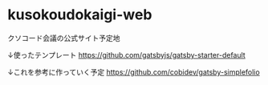 # kusokoudokaigi-web
クソコード会議の公式サイト予定地

↓使ったテンプレート
https://github.com/gatsbyjs/gatsby-starter-default

↓これを参考に作っていく予定
https://github.com/cobidev/gatsby-simplefolio